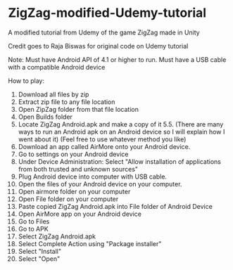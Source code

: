 # ZigZag-modified-Udemy-tutorial
A modified tutorial from Udemy of the game ZigZag made in Unity

Credit goes to Raja Biswas for original code on Udemy tutorial

Note: Must have Android API of 4.1 or higher to run. Must have a USB cable with a compatible Android device


How to play:
1. Download all files by zip
2. Extract zip file to any file location
3. Open ZipZag folder from that file location
4. Open Builds folder
5. Locate ZigZag Android.apk and make a copy of it
5.5. (There are many ways to run an Android apk on an Android device so I will explain how I went about it)
(Feel free to use whatever method you like)
6. Download an app called AirMore onto your Android device. 
7. Go to settings on your Android device
8. Under Device Administration: Select "Allow installation of applications from both trusted and unknown sources"
9. Plug Android device into computer with USB cable.
10. Open the files of your Android device on your computer.
11. Open airmore folder on your computer
12. Open File folder on your computer
13. Paste copied ZigZag Android.apk into File folder of Android Device
14. Open AirMore app on your Android device
15. Go to Files
16. Go to APK
17. Select ZigZag Android.apk
18. Select Complete Action using "Package installer"
19. Select "Install"
20. Select "Open"
